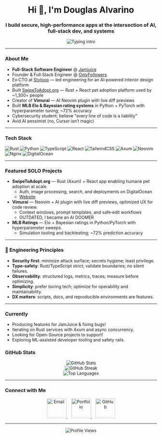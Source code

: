 <h1 align="center">Hi 👋, I'm Douglas Alvarino</h1>
<h3 align="center">I build secure, high‑performance apps at the intersection of AI, full‑stack dev, and systems</h3>

<p align="center">
  <img
    src="https://readme-typing-svg.demolab.com?font=monaspace+radon&weight=700&size=28&duration=2300&pause=900&center=true&vCenter=true&width=720&height=70&lines=Shipping+Rust+%2B+React+apps;EX-CTO+%40+Styloop+%E2%80%94+AI%2FML+in+prod;Vimurai%3A+AI+Neovim+plugin;MLB+Elo+%2B+simulations;Cybersecurity+%2F+systems+%2F+DevOps"
    alt="Typing intro"
  />
</p>


---

### About Me
- **Full‑Stack Software Engineer** @ [Jamjuice](https://jamjuice.com)
- Founder & Full‑Stack Engineer @ [OnlyFollowers](https://onlyfollowers.org)
- Ex‑CTO at [Styloop](https://styloop.ai) — led engineering for an AI‑powered interior design platform
- Built [SwipeToAdopt.org](https://swipetoadopt.org) — Rust + React pet adoption platform used by ~1,300+ people
- Creator of **Vimurai** — AI Neovim plugin with live diff previews
- Built **MLB Elo & Bayesian rating systems** in Python + PyTorch with hyperparameter tuning; ~72% accuracy
- Cybersecurity student; believe "every line of code is a liability"
- Avid AI pessimist (no, Cursor isn’t magic)
---

### Tech Stack

![Rust](https://img.shields.io/badge/Rust-%23000000.svg?style=flat&logo=rust&logoColor=white)
![Python](https://img.shields.io/badge/Python-3670A0?style=flat&logo=python&logoColor=white)
![TypeScript](https://img.shields.io/badge/TypeScript-3178C6?style=flat&logo=typescript&logoColor=white)
![React](https://img.shields.io/badge/React-20232A?style=flat&logo=react&logoColor=61DAFB)
![TailwindCSS](https://img.shields.io/badge/TailwindCSS-06B6D4?style=flat&logo=tailwindcss&logoColor=white)
![Axum](https://img.shields.io/badge/Axum-Rust-red?style=flat)
![Neovim](https://img.shields.io/badge/Neovim-57A143?style=flat&logo=neovim&logoColor=white)
![Nginx](https://img.shields.io/badge/Nginx-009639?style=flat&logo=nginx&logoColor=white)
![DigitalOcean](https://img.shields.io/badge/DigitalOcean-0080FF?style=flat&logo=digitalocean&logoColor=white)

---

### Featured SOLO Projects

- **SwipeToAdopt.org** — Rust (Axum) + React app enabling humane pet adoption at scale.
  - Auth, image processing, search, and deployments on DigitalOcean
  - [Website](https://swipetoadopt.org)
- **Vimurai** — Neovim + AI plugin with live diff previews, optimized UX for code review.
  - Context windows, prompt templates, and safe‑edit workflows
  - OUTDATED, I became an AI DOOMER
- **MLB Ratings** — Elo + Bayesian ratings in Python/PyTorch with hyperparameter sweeps.
  - Simulation tooling and backtesting; ~72% prediction accuracy

---

### 🧭 Engineering Principles

- **Security first**: minimize attack surface; secrets hygiene; least privilege.
- **Type‑safety**: Rust/TypeScript strict; validate boundaries; no silent failures.
- **Observability**: structured logs, metrics, traces; measure before optimizing.
- **Simplicity**: prefer boring tech; optimize for operability and maintainability.
- **DX matters**: scripts, docs, and reproducible environments are features.

---

### Currently

- Producing features for JamJuice & fixing bugs!
- Iterating on Rust services with Axum and async concurrency.
- Looking for Open-Source projects to support!
- Exploring ML‑assisted developer tooling and safety rails.

### GitHub Stats

<p align="center">
  <img src="https://github-readme-stats-omega-nine-40.vercel.app/api?username=AspireVenom&count_private=true&show_icons=true&theme=transparent&hide_border=true&force_rank=A%2B&rank_percentile=1&v=6" alt="GitHub Stats" />
  <br/>
  <img src="https://streak-stats.demolab.com?user=AspireVenom&theme=transparent&hide_border=true&exclude_days=Sun%2CSat)](https://git.io/streak-stats" alt="GitHub Streak" />
  <br/>
  <img src="https://github-readme-stats-omega-nine-40.vercel.app/api/top-langs?username=AspireVenom&layout=donut-vertical&theme=transparent&hide=html&hide_border=true&v=1" alt="Top Languages" />
</p>

---

### Connect with Me

<div align="center">

  <a href="mailto:alvarino@usf.edu">
    <img
      src="https://img.shields.io/badge/Email-%23EA4335?style=for-the-badge&logo=gmail&logoColor=white&labelColor=%23EA4335&color=%23EA4335&logoWidth=28"
      alt="Email" height="65">
  </a>
  &nbsp;&nbsp;

  <a href="https://www.dalvarino.net">
    <img
      src="https://img.shields.io/badge/Portfolio-%23000000?style=for-the-badge&logo=safari&logoColor=white&labelColor=%23000000&color=%23000000&logoWidth=28"
      alt="Portfolio" height="65">
  </a>
  &nbsp;&nbsp;

  <a href="https://github.com/AspireVenom">
    <img
      src="https://img.shields.io/badge/GitHub-%23181717?style=for-the-badge&logo=github&logoColor=white&labelColor=%23181717&color=%23181717&logoWidth=28"
      alt="GitHub" height="65">
  </a>

</div>

--- 

<p align="center">
  <img src="https://komarev.com/ghpvc/?username=AspireVenom&label=Profile%20views&color=0e75b6&style=flat" alt="Profile Views" />
</p>
